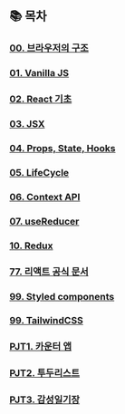 ## 📚 목차

### [00. 브라우저의 구조](./00_browser/)

### [01. Vanilla JS](./00_Vanilla_JS/)

### [02. React 기초](./01_React_structure/)

### [03. JSX](./02_JSX/)

### [04. Props, State, Hooks](./03_Props_State_Hooks/)

### [05. LifeCycle](./04_LifeCycle/)

### [06. Context API](./05_Context_API/)

### [07. useReducer](./06_useReducer_hook/)

### [10. Redux](./07_Redux/)

### [77. 리액트 공식 문서](./77_Official_docs/)

### [99. Styled components](./99_Styled_components/)

### [99. TailwindCSS](./99_TailwindCSS/)

### [PJT1. 카운터 앱](./PJT1_Counter_App/)

### [PJT2. 투두리스트](./PJT2_TDL/)

### [PJT3. 감성일기장](./PJT3_Diary_App/)
